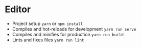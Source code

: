# Editor

- Project setup `yarn` or `npm install`
- Compiles and hot-reloads for development `yarn run serve`
- Compiles and minifies for production `yarn run build`
- Lints and fixes files `yarn run lint`
